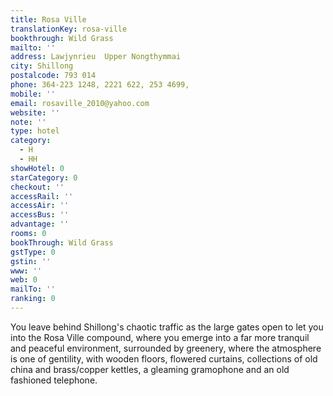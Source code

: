 ```yaml
---
title: Rosa Ville
translationKey: rosa-ville
bookthrough: Wild Grass
mailto: ''
address: Lawjynrieu  Upper Nongthymmai
city: Shillong
postalcode: 793 014
phone: 364-223 1248, 2221 622, 253 4699,
mobile: ''
email: rosaville_2010@yahoo.com
website: ''
note: ''
type: hotel
category:
  - H
  - HH
showHotel: 0
starCategory: 0
checkout: ''
accessRail: ''
accessAir: ''
accessBus: ''
advantage: ''
rooms: 0
bookThrough: Wild Grass
gstType: 0
gstin: ''
www: ''
web: 0
mailTo: ''
ranking: 0
---
```













You leave behind Shillong's chaotic traffic as the large gates open to let you into the Rosa Ville compound, where you emerge into a far more tranquil and peaceful environment, surrounded by greenery, where the atmosphere is one of gentility, with wooden floors, flowered curtains, collections of old china and brass/copper kettles, a gleaming gramophone and an old fashioned telephone. 